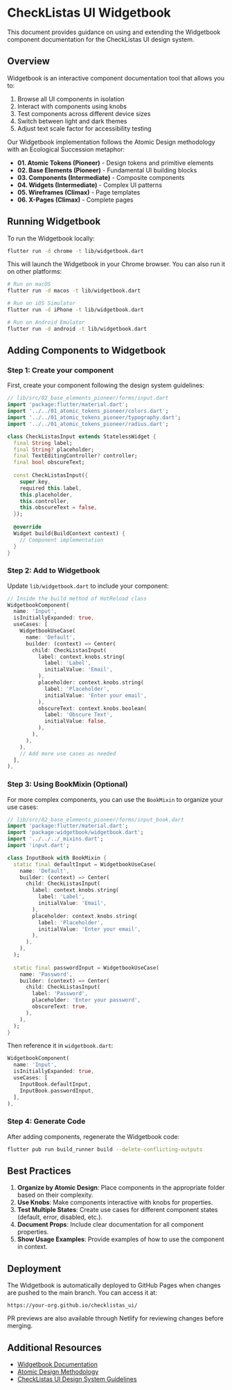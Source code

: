 # CheckListas UI Widgetbook

This document provides guidance on using and extending the Widgetbook component documentation for the CheckListas UI design system.

## Overview

Widgetbook is an interactive component documentation tool that allows you to:

1. Browse all UI components in isolation
2. Interact with components using knobs
3. Test components across different device sizes
4. Switch between light and dark themes
5. Adjust text scale factor for accessibility testing

Our Widgetbook implementation follows the Atomic Design methodology with an Ecological Succession metaphor:

- **01. Atomic Tokens (Pioneer)** - Design tokens and primitive elements
- **02. Base Elements (Pioneer)** - Fundamental UI building blocks
- **03. Components (Intermediate)** - Composite components
- **04. Widgets (Intermediate)** - Complex UI patterns
- **05. Wireframes (Climax)** - Page templates
- **06. X-Pages (Climax)** - Complete pages

## Running Widgetbook

To run the Widgetbook locally:

```bash
flutter run -d chrome -t lib/widgetbook.dart
```

This will launch the Widgetbook in your Chrome browser. You can also run it on other platforms:

```bash
# Run on macOS
flutter run -d macos -t lib/widgetbook.dart

# Run on iOS Simulator
flutter run -d iPhone -t lib/widgetbook.dart

# Run on Android Emulator
flutter run -d android -t lib/widgetbook.dart
```

## Adding Components to Widgetbook

### Step 1: Create your component

First, create your component following the design system guidelines:

```dart
// lib/src/02_base_elements_pioneer/forms/input.dart
import 'package:flutter/material.dart';
import '../../01_atomic_tokens_pioneer/colors.dart';
import '../../01_atomic_tokens_pioneer/typography.dart';
import '../../01_atomic_tokens_pioneer/radius.dart';

class CheckListasInput extends StatelessWidget {
  final String label;
  final String? placeholder;
  final TextEditingController? controller;
  final bool obscureText;
  
  const CheckListasInput({
    super.key,
    required this.label,
    this.placeholder,
    this.controller,
    this.obscureText = false,
  });
  
  @override
  Widget build(BuildContext context) {
    // Component implementation
  }
}
```

### Step 2: Add to Widgetbook

Update `lib/widgetbook.dart` to include your component:

```dart
// Inside the build method of HotReload class
WidgetbookComponent(
  name: 'Input',
  isInitiallyExpanded: true,
  useCases: [
    WidgetbookUseCase(
      name: 'Default',
      builder: (context) => Center(
        child: CheckListasInput(
          label: context.knobs.string(
            label: 'Label',
            initialValue: 'Email',
          ),
          placeholder: context.knobs.string(
            label: 'Placeholder',
            initialValue: 'Enter your email',
          ),
          obscureText: context.knobs.boolean(
            label: 'Obscure Text',
            initialValue: false,
          ),
        ),
      ),
    ),
    // Add more use cases as needed
  ],
),
```

### Step 3: Using BookMixin (Optional)

For more complex components, you can use the `BookMixin` to organize your use cases:

```dart
// lib/src/02_base_elements_pioneer/forms/input_book.dart
import 'package:flutter/material.dart';
import 'package:widgetbook/widgetbook.dart';
import '../../../_mixins.dart';
import 'input.dart';

class InputBook with BookMixin {
  static final defaultInput = WidgetbookUseCase(
    name: 'Default',
    builder: (context) => Center(
      child: CheckListasInput(
        label: context.knobs.string(
          label: 'Label',
          initialValue: 'Email',
        ),
        placeholder: context.knobs.string(
          label: 'Placeholder',
          initialValue: 'Enter your email',
        ),
      ),
    ),
  );
  
  static final passwordInput = WidgetbookUseCase(
    name: 'Password',
    builder: (context) => Center(
      child: CheckListasInput(
        label: 'Password',
        placeholder: 'Enter your password',
        obscureText: true,
      ),
    ),
  );
}
```

Then reference it in `widgetbook.dart`:

```dart
WidgetbookComponent(
  name: 'Input',
  isInitiallyExpanded: true,
  useCases: [
    InputBook.defaultInput,
    InputBook.passwordInput,
  ],
),
```

### Step 4: Generate Code

After adding components, regenerate the Widgetbook code:

```bash
flutter pub run build_runner build --delete-conflicting-outputs
```

## Best Practices

1. **Organize by Atomic Design**: Place components in the appropriate folder based on their complexity.
2. **Use Knobs**: Make components interactive with knobs for properties.
3. **Test Multiple States**: Create use cases for different component states (default, error, disabled, etc.).
4. **Document Props**: Include clear documentation for all component properties.
5. **Show Usage Examples**: Provide examples of how to use the component in context.

## Deployment

The Widgetbook is automatically deployed to GitHub Pages when changes are pushed to the main branch. You can access it at:

```
https://your-org.github.io/checklistas_ui/
```

PR previews are also available through Netlify for reviewing changes before merging.

## Additional Resources

- [Widgetbook Documentation](https://docs.widgetbook.io/)
- [Atomic Design Methodology](https://atomicdesign.bradfrost.com/table-of-contents/)
- [CheckListas UI Design System Guidelines](../README.md)


